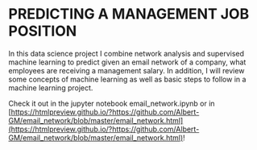 # PREDICTING A MANAGEMENT JOB POSITION

In this data science project I combine network analysis and supervised machine learning to predict given an email network of a company, what employees are receiving a management salary. In addition, I will review some concepts of machine learning as well as basic steps to follow in a machine learning project.

Check it out in the jupyter notebook email_network.ipynb or in [https://htmlpreview.github.io/?https://github.com/Albert-GM/email_network/blob/master/email_network.html](https://htmlpreview.github.io/?https://github.com/Albert-GM/email_network/blob/master/email_network.html)!
